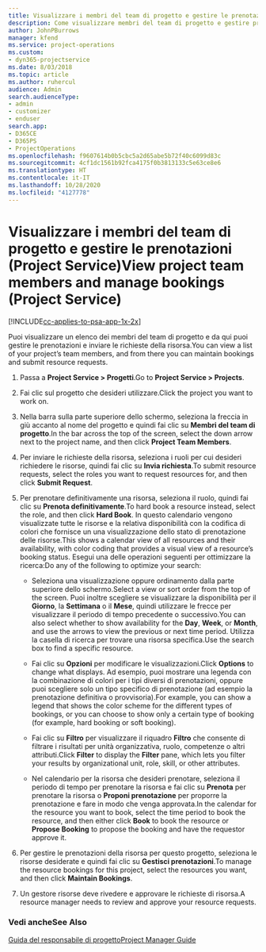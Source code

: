 ```yaml
---
title: Visualizzare i membri del team di progetto e gestire le prenotazioni
description: Come visualizzare membri del team di progetto e gestire prenotazioni in Project Service
author: JohnPBurrows
manager: kfend
ms.service: project-operations
ms.custom:
- dyn365-projectservice
ms.date: 8/03/2018
ms.topic: article
ms.author: ruhercul
audience: Admin
search.audienceType:
- admin
- customizer
- enduser
search.app:
- D365CE
- D365PS
- ProjectOperations
ms.openlocfilehash: f9607614b0b5cbc5a2d65abe5b72f40c6099d83c
ms.sourcegitcommit: 4cf1dc1561b92fca4175f0b3813133c5e63ce8e6
ms.translationtype: HT
ms.contentlocale: it-IT
ms.lasthandoff: 10/28/2020
ms.locfileid: "4127778"
---
```

# <a name="view-project-team-members-and-manage-bookings-project-service"></a><span data-ttu-id="cdcf3-103">Visualizzare i membri del team di progetto e gestire le prenotazioni (Project Service)</span><span class="sxs-lookup"><span data-stu-id="cdcf3-103">View project team members and manage bookings (Project Service)</span></span>

[!INCLUDE[cc-applies-to-psa-app-1x-2x](../includes/cc-applies-to-psa-app-1x-2x.md)]

<span data-ttu-id="cdcf3-104">Puoi visualizzare un elenco dei membri del team di progetto e da qui puoi gestire le prenotazioni e inviare le richieste della risorsa.</span><span class="sxs-lookup"><span data-stu-id="cdcf3-104">You can view a list of your project’s team members, and from there you can maintain bookings and submit resource requests.</span></span>  
  
1.  <span data-ttu-id="cdcf3-105">Passa a **Project Service > Progetti**.</span><span class="sxs-lookup"><span data-stu-id="cdcf3-105">Go to **Project Service > Projects**.</span></span>  
  
2.  <span data-ttu-id="cdcf3-106">Fai clic sul progetto che desideri utilizzare.</span><span class="sxs-lookup"><span data-stu-id="cdcf3-106">Click the project you want to work on.</span></span>  
  
3.  <span data-ttu-id="cdcf3-107">Nella barra sulla parte superiore dello schermo, seleziona la freccia in giù accanto al nome del progetto e quindi fai clic su **Membri del team di progetto**.</span><span class="sxs-lookup"><span data-stu-id="cdcf3-107">In the bar across the top of the screen, select the down arrow next to the project name, and then click **Project Team Members**.</span></span>  
  
4.  <span data-ttu-id="cdcf3-108">Per inviare le richieste della risorsa, seleziona i ruoli per cui desideri richiedere le risorse, quindi fai clic su **Invia richiesta**.</span><span class="sxs-lookup"><span data-stu-id="cdcf3-108">To submit resource requests, select the roles you want to request resources for, and then click **Submit Request**.</span></span>  
  
5.  <span data-ttu-id="cdcf3-109">Per prenotare definitivamente una risorsa, seleziona il ruolo, quindi fai clic su **Prenota definitivamente**.</span><span class="sxs-lookup"><span data-stu-id="cdcf3-109">To hard book a resource instead, select the role, and then click **Hard Book**.</span></span> <span data-ttu-id="cdcf3-110">In questo calendario vengono visualizzate tutte le risorse e la relativa disponibilità con la codifica di colori che fornisce un una visualizzazione dello stato di prenotazione delle risorse.</span><span class="sxs-lookup"><span data-stu-id="cdcf3-110">This shows a calendar view of all resources and their availability, with color coding that provides a visual view of a resource’s booking status.</span></span> <span data-ttu-id="cdcf3-111">Esegui una delle operazioni seguenti per ottimizzare la ricerca:</span><span class="sxs-lookup"><span data-stu-id="cdcf3-111">Do any of the following to optimize your search:</span></span>  
  
    -   <span data-ttu-id="cdcf3-112">Seleziona una visualizzazione oppure ordinamento dalla parte superiore dello schermo.</span><span class="sxs-lookup"><span data-stu-id="cdcf3-112">Select a view or sort order from the top of the screen.</span></span> <span data-ttu-id="cdcf3-113">Puoi inoltre scegliere se visualizzare la disponibilità per il **Giorno**, la **Settimana** o il **Mese**, quindi utilizzare le frecce per visualizzare il periodo di tempo precedente o successivo.</span><span class="sxs-lookup"><span data-stu-id="cdcf3-113">You can also select whether to show availability for the **Day**, **Week**, or **Month**, and use the arrows to view the previous or next time period.</span></span> <span data-ttu-id="cdcf3-114">Utilizza la casella di ricerca per trovare una risorsa specifica.</span><span class="sxs-lookup"><span data-stu-id="cdcf3-114">Use the search box to find a specific resource.</span></span>  
  
    -   <span data-ttu-id="cdcf3-115">Fai clic su **Opzioni** per modificare le visualizzazioni.</span><span class="sxs-lookup"><span data-stu-id="cdcf3-115">Click **Options** to change what displays.</span></span> <span data-ttu-id="cdcf3-116">Ad esempio, puoi mostrare una legenda con la combinazione di colori per i tipi diversi di prenotazioni, oppure puoi scegliere solo un tipo specifico di prenotazione (ad esempio la prenotazione definitiva o provvisoria).</span><span class="sxs-lookup"><span data-stu-id="cdcf3-116">For example, you can show a legend that shows the color scheme for the different types of bookings, or you can choose to show only a certain type of booking (for example, hard booking or soft booking).</span></span>  
  
    -   <span data-ttu-id="cdcf3-117">Fai clic su **Filtro** per visualizzare il riquadro **Filtro** che consente di filtrare i risultati per unità organizzativa, ruolo, competenze o altri attributi.</span><span class="sxs-lookup"><span data-stu-id="cdcf3-117">Click **Filter** to display the **Filter** pane, which lets you filter your results by organizational unit, role, skill, or other attributes.</span></span>  
  
    -   <span data-ttu-id="cdcf3-118">Nel calendario per la risorsa che desideri prenotare, seleziona il periodo di tempo per prenotare la risorsa e fai clic su **Prenota** per prenotare la risorsa o **Proponi prenotazione** per proporre la prenotazione e fare in modo che venga approvata.</span><span class="sxs-lookup"><span data-stu-id="cdcf3-118">In the calendar for the resource you want to book, select the time period to book the resource, and then either click **Book** to book the resource or **Propose Booking** to propose the booking and have the requestor approve it.</span></span>  
  
6.  <span data-ttu-id="cdcf3-119">Per gestire le prenotazioni della risorsa per questo progetto, seleziona le risorse desiderate e quindi fai clic su **Gestisci prenotazioni**.</span><span class="sxs-lookup"><span data-stu-id="cdcf3-119">To manage the resource bookings for this project, select the resources you want, and then click **Maintain Bookings**.</span></span>  
  
7.  <span data-ttu-id="cdcf3-120">Un gestore risorse deve rivedere e approvare le richieste di risorsa.</span><span class="sxs-lookup"><span data-stu-id="cdcf3-120">A resource manager needs to review and approve your resource requests.</span></span>  
  
### <a name="see-also"></a><span data-ttu-id="cdcf3-121">Vedi anche</span><span class="sxs-lookup"><span data-stu-id="cdcf3-121">See Also</span></span>  
 [<span data-ttu-id="cdcf3-122">Guida del responsabile di progetto</span><span class="sxs-lookup"><span data-stu-id="cdcf3-122">Project Manager Guide</span></span>](../psa/project-manager-guide.md)

